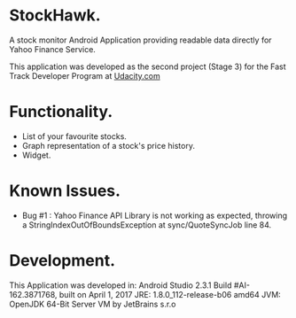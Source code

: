# StockHawk.
A stock monitor Android Application providing readable data directly for Yahoo Finance Service.

This application was developed as the second project (Stage 3) for the Fast Track Developer Program at [Udacity.com](https://www.udacity.com/)

# Functionality.
- List of your favourite stocks.
- Graph representation of a stock's price history.
- Widget.

# Known Issues.
- Bug #1 : Yahoo Finance API Library is not working as expected, throwing a StringIndexOutOfBoundsException at sync/QuoteSyncJob line 84.

# Development.
This Application was developed in:
Android Studio 2.3.1
Build #AI-162.3871768, built on April 1, 2017
JRE: 1.8.0_112-release-b06 amd64
JVM: OpenJDK 64-Bit Server VM by JetBrains s.r.o
